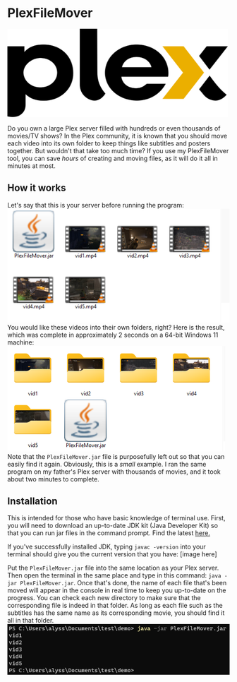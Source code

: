 # PlexFileMover

<img src="https://github.com/alyssarose05/PlexFileMover/blob/main/Images/Plex_logo_2022.svg.png" width="500" height="200">

Do you own a large Plex server filled with hundreds or even thousands of movies/TV shows? In the Plex community, it is known that you should move each video into its own folder to keep things like subtitles and posters together. But wouldn't that take too much time?
If you use my PlexFileMover tool, you can save _hours_ of creating and moving files, as it will do it all in minutes at most. 

## How it works
Let's say that this is your server before running the program:<br>
![](Images/before.png)<br>
You would like these videos into their own folders, right? Here is the result, which was complete in approximately 2 seconds on a 64-bit Windows 11 machine:<br>
![](Images/after.png)<br>
Note that the `PlexFileMover.jar` file is purposefully left out so that you can easily find it again. Obviously, this is a _small_ example. I ran the same program on my father's Plex server with thousands of movies, and it took about two minutes to complete.

## Installation
This is intended for those who have basic knowledge of terminal use. First, you will need to download an up-to-date JDK kit (Java Developer Kit) so that you can run jar files in the command prompt. Find the latest <a href="https://www.oracle.com/java/technologies/downloads/#jdk21-windows">here.</a> 

If you've successfully installed JDK, typing `javac -version` into your terminal should give you the current version that you have:
[image here]<br>

Put the `PlexFileMover.jar` file into the same location as your Plex server. Then open the terminal in the same place and type in this command: `java -jar PlexFileMover.jar`. Once that's done, the name of each file that's been moved will appear in the console in real time to keep you up-to-date on the progress. You can check each new directory to make sure that the corresponding file is indeed in that folder. As long as each file such as the subtitles has the same name as its corresponding movie, you should find it all in that folder.
![](Images/cmd.png)


